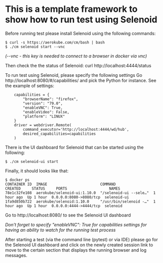 # This is a template framework to show how to run test using Selenoid


Before running test please install Selenoid using the following commands:
```
$ curl -s https://aerokube.com/cm/bash | bash
$ ./cm selenoid start --vnc
```
*(--vnc - this key is needed to connect to a browser in docker via vnc)*

Then check the the status of Selenoid:
curl http://localhost:4444/status


To run test using Selenoid, please specify the following settings
Go http://localhost:8080/#/capabilities/ and pick the Python for instance.
See the example of settings:
```
    capabilities = {
        "browserName": "firefox",
        "version": "79.0",
        "enableVNC": True,
        "enableVideo": False,
        "platform": "LINUX"
    }
    driver = webdriver.Remote(
        command_executor='http://localhost:4444/wd/hub',
        desired_capabilities=capabilities
    )
```

There is the UI dashboard for Selenoid that can be started using the following:
```
$ ./cm selenoid-ui start
```

Finally, it should looks like that:
```
$ docker ps
CONTAINER ID  IMAGE                        COMMAND                 CREATED     STATUS     PORTS                   NAMES
78e1c32fe108  aerokube/selenoid-ui:1.10.0  "/selenoid-ui --sele…"  1 hour ago  Up 1 hour  0.0.0.0:8080->8080/tcp  selenoid-ui
1fa9d850b722  aerokube/selenoid:1.10.0     "/usr/bin/selenoid -…"  1 hour ago  Up 1 hour  0.0.0.0:4444->4444/tcp  selenoid
```

Go to http://localhost:8080/ to see the Selenoid UI dashboard

*Don't forget to specify "enableVNC": True for capabilities settings for having an ability to watch for the running test process*


After starting a test (via the command line (pytest) or via IDE) please go for the Selenoid UI dashboard and click on the newly created 
session link to move to the certain section that displays the running browser and log messages.
